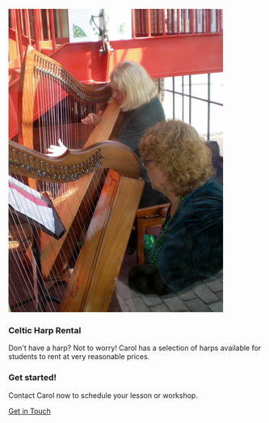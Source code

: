 <a href="contact.html"><img src="teaching.jpg"/></a><h3 class="line">Celtic Harp Rental</h3><p>Don't have a harp? Not to worry! Carol has a selection of harps available for students to rent at very reasonable prices.</p><h3 class="line">Get started!</h3><p>Contact Carol now to schedule your lesson or workshop.</p><a class="btn btn-primary btn-large" href="contact.html">Get in Touch</a>
